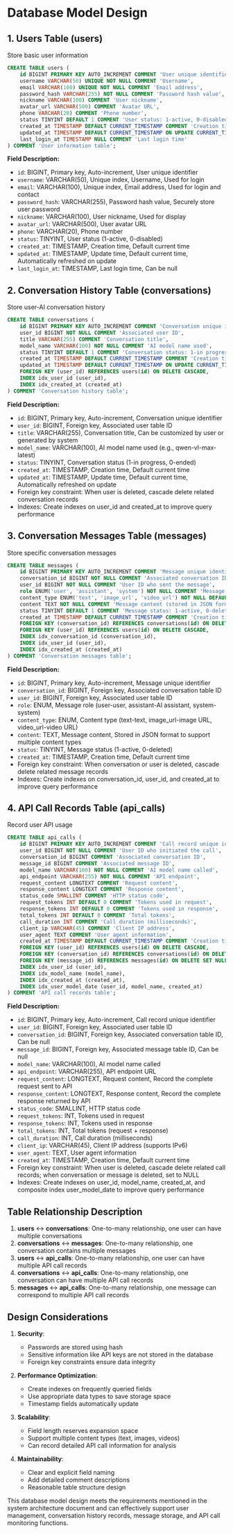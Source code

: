 # Database Model Design

## 1. Users Table (users)

Store basic user information

```sql
CREATE TABLE users (
    id BIGINT PRIMARY KEY AUTO_INCREMENT COMMENT 'User unique identifier',
    username VARCHAR(50) UNIQUE NOT NULL COMMENT 'Username',
    email VARCHAR(100) UNIQUE NOT NULL COMMENT 'Email address',
    password_hash VARCHAR(255) NOT NULL COMMENT 'Password hash value',
    nickname VARCHAR(100) COMMENT 'User nickname',
    avatar_url VARCHAR(500) COMMENT 'Avatar URL',
    phone VARCHAR(20) COMMENT 'Phone number',
    status TINYINT DEFAULT 1 COMMENT 'User status: 1-active, 0-disabled',
    created_at TIMESTAMP DEFAULT CURRENT_TIMESTAMP COMMENT 'Creation time',
    updated_at TIMESTAMP DEFAULT CURRENT_TIMESTAMP ON UPDATE CURRENT_TIMESTAMP COMMENT 'Update time',
    last_login_at TIMESTAMP NULL COMMENT 'Last login time'
) COMMENT 'User information table';
```

**Field Description:**
- `id`: BIGINT, Primary key, Auto-increment, User unique identifier
- `username`: VARCHAR(50), Unique index, Username, Used for login
- `email`: VARCHAR(100), Unique index, Email address, Used for login and contact
- `password_hash`: VARCHAR(255), Password hash value, Securely store user password
- `nickname`: VARCHAR(100), User nickname, Used for display
- `avatar_url`: VARCHAR(500), User avatar URL
- `phone`: VARCHAR(20), Phone number
- `status`: TINYINT, User status (1-active, 0-disabled)
- `created_at`: TIMESTAMP, Creation time, Default current time
- `updated_at`: TIMESTAMP, Update time, Default current time, Automatically refreshed on update
- `last_login_at`: TIMESTAMP, Last login time, Can be null

## 2. Conversation History Table (conversations)

Store user-AI conversation history

```sql
CREATE TABLE conversations (
    id BIGINT PRIMARY KEY AUTO_INCREMENT COMMENT 'Conversation unique identifier',
    user_id BIGINT NOT NULL COMMENT 'Associated user ID',
    title VARCHAR(255) COMMENT 'Conversation title',
    model_name VARCHAR(100) NOT NULL COMMENT 'AI model name used',
    status TINYINT DEFAULT 1 COMMENT 'Conversation status: 1-in progress, 0-ended',
    created_at TIMESTAMP DEFAULT CURRENT_TIMESTAMP COMMENT 'Creation time',
    updated_at TIMESTAMP DEFAULT CURRENT_TIMESTAMP ON UPDATE CURRENT_TIMESTAMP COMMENT 'Update time',
    FOREIGN KEY (user_id) REFERENCES users(id) ON DELETE CASCADE,
    INDEX idx_user_id (user_id),
    INDEX idx_created_at (created_at)
) COMMENT 'Conversation history table';
```

**Field Description:**
- `id`: BIGINT, Primary key, Auto-increment, Conversation unique identifier
- `user_id`: BIGINT, Foreign key, Associated user table ID
- `title`: VARCHAR(255), Conversation title, Can be customized by user or generated by system
- `model_name`: VARCHAR(100), AI model name used (e.g., qwen-vl-max-latest)
- `status`: TINYINT, Conversation status (1-in progress, 0-ended)
- `created_at`: TIMESTAMP, Creation time, Default current time
- `updated_at`: TIMESTAMP, Update time, Default current time, Automatically refreshed on update
- Foreign key constraint: When user is deleted, cascade delete related conversation records
- Indexes: Create indexes on user_id and created_at to improve query performance

## 3. Conversation Messages Table (messages)

Store specific conversation messages

```sql
CREATE TABLE messages (
    id BIGINT PRIMARY KEY AUTO_INCREMENT COMMENT 'Message unique identifier',
    conversation_id BIGINT NOT NULL COMMENT 'Associated conversation ID',
    user_id BIGINT NOT NULL COMMENT 'User ID who sent the message',
    role ENUM('user', 'assistant', 'system') NOT NULL COMMENT 'Message role: user-user, assistant-AI assistant, system-system',
    content_type ENUM('text', 'image_url', 'video_url') NOT NULL DEFAULT 'text' COMMENT 'Content type',
    content TEXT NOT NULL COMMENT 'Message content (stored in JSON format)',
    status TINYINT DEFAULT 1 COMMENT 'Message status: 1-active, 0-deleted',
    created_at TIMESTAMP DEFAULT CURRENT_TIMESTAMP COMMENT 'Creation time',
    FOREIGN KEY (conversation_id) REFERENCES conversations(id) ON DELETE CASCADE,
    FOREIGN KEY (user_id) REFERENCES users(id) ON DELETE CASCADE,
    INDEX idx_conversation_id (conversation_id),
    INDEX idx_user_id (user_id),
    INDEX idx_created_at (created_at)
) COMMENT 'Conversation messages table';
```

**Field Description:**
- `id`: BIGINT, Primary key, Auto-increment, Message unique identifier
- `conversation_id`: BIGINT, Foreign key, Associated conversation table ID
- `user_id`: BIGINT, Foreign key, Associated user table ID
- `role`: ENUM, Message role (user-user, assistant-AI assistant, system-system)
- `content_type`: ENUM, Content type (text-text, image_url-image URL, video_url-video URL)
- `content`: TEXT, Message content, Stored in JSON format to support multiple content types
- `status`: TINYINT, Message status (1-active, 0-deleted)
- `created_at`: TIMESTAMP, Creation time, Default current time
- Foreign key constraint: When conversation or user is deleted, cascade delete related message records
- Indexes: Create indexes on conversation_id, user_id, and created_at to improve query performance

## 4. API Call Records Table (api_calls)

Record user API usage

```sql
CREATE TABLE api_calls (
    id BIGINT PRIMARY KEY AUTO_INCREMENT COMMENT 'Call record unique identifier',
    user_id BIGINT NOT NULL COMMENT 'User ID who initiated the call',
    conversation_id BIGINT COMMENT 'Associated conversation ID',
    message_id BIGINT COMMENT 'Associated message ID',
    model_name VARCHAR(100) NOT NULL COMMENT 'AI model name called',
    api_endpoint VARCHAR(255) NOT NULL COMMENT 'API endpoint',
    request_content LONGTEXT COMMENT 'Request content',
    response_content LONGTEXT COMMENT 'Response content',
    status_code SMALLINT COMMENT 'HTTP status code',
    request_tokens INT DEFAULT 0 COMMENT 'Tokens used in request',
    response_tokens INT DEFAULT 0 COMMENT 'Tokens used in response',
    total_tokens INT DEFAULT 0 COMMENT 'Total tokens',
    call_duration INT COMMENT 'Call duration (milliseconds)',
    client_ip VARCHAR(45) COMMENT 'Client IP address',
    user_agent TEXT COMMENT 'User agent information',
    created_at TIMESTAMP DEFAULT CURRENT_TIMESTAMP COMMENT 'Creation time',
    FOREIGN KEY (user_id) REFERENCES users(id) ON DELETE CASCADE,
    FOREIGN KEY (conversation_id) REFERENCES conversations(id) ON DELETE SET NULL,
    FOREIGN KEY (message_id) REFERENCES messages(id) ON DELETE SET NULL,
    INDEX idx_user_id (user_id),
    INDEX idx_model_name (model_name),
    INDEX idx_created_at (created_at),
    INDEX idx_user_model_date (user_id, model_name, created_at)
) COMMENT 'API call records table';
```

**Field Description:**
- `id`: BIGINT, Primary key, Auto-increment, Call record unique identifier
- `user_id`: BIGINT, Foreign key, Associated user table ID
- `conversation_id`: BIGINT, Foreign key, Associated conversation table ID, Can be null
- `message_id`: BIGINT, Foreign key, Associated message table ID, Can be null
- `model_name`: VARCHAR(100), AI model name called
- `api_endpoint`: VARCHAR(255), API endpoint URL
- `request_content`: LONGTEXT, Request content, Record the complete request sent to API
- `response_content`: LONGTEXT, Response content, Record the complete response returned by API
- `status_code`: SMALLINT, HTTP status code
- `request_tokens`: INT, Tokens used in request
- `response_tokens`: INT, Tokens used in response
- `total_tokens`: INT, Total tokens (request + response)
- `call_duration`: INT, Call duration (milliseconds)
- `client_ip`: VARCHAR(45), Client IP address (supports IPv6)
- `user_agent`: TEXT, User agent information
- `created_at`: TIMESTAMP, Creation time, Default current time
- Foreign key constraint: When user is deleted, cascade delete related call records; when conversation or message is deleted, set to NULL
- Indexes: Create indexes on user_id, model_name, created_at, and composite index user_model_date to improve query performance

## Table Relationship Description

1. **users** ↔ **conversations**: One-to-many relationship, one user can have multiple conversations
2. **conversations** ↔ **messages**: One-to-many relationship, one conversation contains multiple messages
3. **users** ↔ **api_calls**: One-to-many relationship, one user can have multiple API call records
4. **conversations** ↔ **api_calls**: One-to-many relationship, one conversation can have multiple API call records
5. **messages** ↔ **api_calls**: One-to-many relationship, one message can correspond to multiple API call records

## Design Considerations

1. **Security**:
   - Passwords are stored using hash
   - Sensitive information like API keys are not stored in the database
   - Foreign key constraints ensure data integrity

2. **Performance Optimization**:
   - Create indexes on frequently queried fields
   - Use appropriate data types to save storage space
   - Timestamp fields automatically update

3. **Scalability**:
   - Field length reserves expansion space
   - Support multiple content types (text, images, videos)
   - Can record detailed API call information for analysis

4. **Maintainability**:
   - Clear and explicit field naming
   - Add detailed comment descriptions
   - Reasonable table structure design

This database model design meets the requirements mentioned in the system architecture document and can effectively support user management, conversation history records, message storage, and API call monitoring functions.